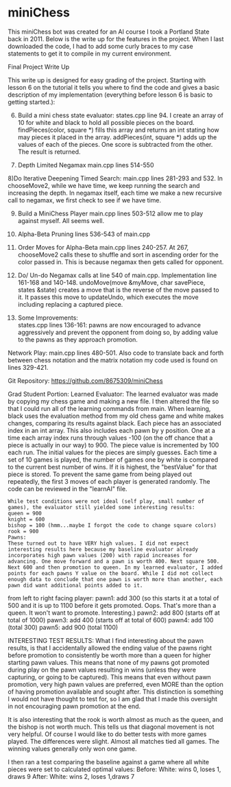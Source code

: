 # miniChess

This miniChess bot was created for an AI course I took a Portland State back in 2011. Below is the write up for the features in the project. When I last downloaded the code, I had to add some curly braces to my case statements to get it to compile in my current environment.

Final Project Write Up

This  write up is designed for easy grading of the project. Starting with lesson 6 on the tutorial it tells you where to find the code and gives a basic description of my implementation (everything before lesson 6 is basic to getting started.):

6) Build a mini chess state evaluator:
	states.cpp line 94. I create an array of 10 for white and black to hold all possible pieces on the board. findPieces(color, square *) fills this array and returns an int stating how may pieces it placed in the array. addPieces(int, square *) adds up the values of each of the pieces. One score is subtracted from the other. The result is returned. 

7) Depth Limited Negamax
main.cpp lines 514-550

8)Do Iterative Deepening Timed Search:
    main.cpp lines 281-293 and 532. In chooseMove2, while we have time, we keep running the search and increasing the depth. In negamax itself, each time we make a new recursive call to negamax, we first check to see if we have time.

9) Build a MiniChess Player
        main.cpp lines 503-512 allow me to play against myself. All seems well.

10) Alpha-Beta Pruning
         lines 536-543 of main.cpp

11) Order Moves for Alpha-Beta
        main.cpp lines 240-257. At 267, chooseMove2 calls these to shuffle and sort in ascending order for the color passed in. This is because negamax then gets called for opponent.

12) Do/ Un-do
         Negamax calls at line 540 of main.cpp. Implementation line 161-168 and 140-148. undoMove(move &myMove, char savePiece, states &state) creates a move that is the reverse of the move passed to it. It passes this move to updateUndo, which executes the move including replacing a captured piece.

13) Some Improvements:  
	states.cpp lines 136-161: pawns are now encouraged to advance aggressively and prevent the opponent from doing so, by adding value to the pawns as they approach promotion.

Network Play:
      main.cpp lines 480-501. Also code to translate back and forth between chess notation and the matrix notation my code used is found on lines 329-421.

Git Repository: https://github.com/8675309/miniChess

Grad Student Portion:
Learned Evaluator:
     The learned evaluator was made by copying my chess game and making a new file. I then altered the file so that I could run all of the learning commands from main. When learning, black uses the evaluation method from my old chess game and white makes changes, comparing its results against black. Each piece has an associated index in an int array. This also includes each pawn by y position. One at a time each array index runs through values -100 (on the off chance that a piece is actually in our way) to 900. The piece value is incremented by 100 each run. The initial values for the pieces are simply guesses. Each time a set of 10 games is played, the number of games one by white is compared to the current best number of wins. If it is highest, the "bestValue"  for that piece is stored. To prevent the same game from being played out repeatedly, the first 3 moves of each player is generated randomly. The code can be reviewed in the "learnAI" file.

    While test conditions were not ideal (self play, small number of games), the evaluator still yielded some interesting results:
    queen = 900
    knight = 600
    bishop = 100 (hmm...maybe I forgot the code to change square colors)
    rook = 900
    Pawns:
    These turned out to have VERY high values. I did not expect interesting results here because my baseline evaluator already incorporates high pawn values (200) with rapid increases for advancing. One move forward and a pawn is worth 400. Next square 500. Next 600 and then promotion to queen. In my learned evaluator, I added points for each pawns Y value on the board. While I did not collect enough data to conclude that one pawn is worth more than another, each pawn did want additional points added to it.
   from left to right facing player:
    pawn1: add  300 (so this starts it at a total of 500 and it is up to 1100 before it gets promoted. Oops. That's more than a queen. It won't want to promote. Interesting.)
    pawn2: add 800 (starts off at total of 1000)
    pawn3: add 400 (starts off at total of 600)
    pawn4: add 100 (total 300)
    pawn5: add 900 (total 1100)

INTERESTING TEST RESULTS:
What I find interesting about the pawn results, is that I accidentally allowed the ending value of the pawns right before promotion to consistently be worth more than a queen for higher starting pawn values. This means that none of my pawns got promoted during play on the pawn values resulting in wins (unless they were capturing, or going to be captured). This means that even without pawn promotion, very high pawn values are preferred, even MORE than the option of having promotion available and sought after. This distinction is something I would not have thought to test for, so I am glad that I made this oversight in not encouraging pawn promotion at the end.

It is also interesting that the rook is worth almost as much as the queen, and the bishop is not worth much. This tells us that diagonal movement is not very helpful. Of course I would like to do better tests with more games played. The differences were slight. Almost all matches tied all games. The winning values generally only won one game. 

I then ran a test comparing the baseline against a game where all white pieces were set to calculated optimal values:
Before:
White: wins 0, loses 1, draws 9
After:
White: wins 2, loses 1,draws 7




